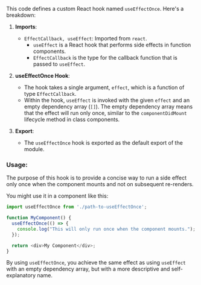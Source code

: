 This code defines a custom React hook named `useEffectOnce`. Here's a breakdown:

1. **Imports**:
   - `EffectCallback, useEffect`: Imported from `react`. 
     - `useEffect` is a React hook that performs side effects in function components.
     - `EffectCallback` is the type for the callback function that is passed to `useEffect`.

2. **useEffectOnce Hook**:
   - The hook takes a single argument, `effect`, which is a function of type `EffectCallback`.
   - Within the hook, `useEffect` is invoked with the given `effect` and an empty dependency array (`[]`). The empty dependency array means that the effect will run only once, similar to the `componentDidMount` lifecycle method in class components.
   
3. **Export**:
   - The `useEffectOnce` hook is exported as the default export of the module.

### Usage:

The purpose of this hook is to provide a concise way to run a side effect only once when the component mounts and not on subsequent re-renders.

You might use it in a component like this:

```javascript
import useEffectOnce from './path-to-useEffectOnce';

function MyComponent() {
  useEffectOnce(() => {
    console.log("This will only run once when the component mounts.");
  });

  return <div>My Component</div>;
}
```

By using `useEffectOnce`, you achieve the same effect as using `useEffect` with an empty dependency array, but with a more descriptive and self-explanatory name.
